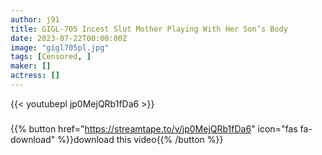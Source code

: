 ```yaml
---
author: j91
title: GIGL-705 Incest Slut Mother Playing With Her Son’s Body
date: 2023-07-22T00:00:00Z
image: "gigl705pl.jpg"
tags: [Censored, ]
maker: []
actress: []
---
```



{{< youtubepl jp0MejQRb1fDa6 >}}
###

{{% button href="https://streamtape.to/v/jp0MejQRb1fDa6" icon="fas fa-download" %}}download this video{{% /button %}}
